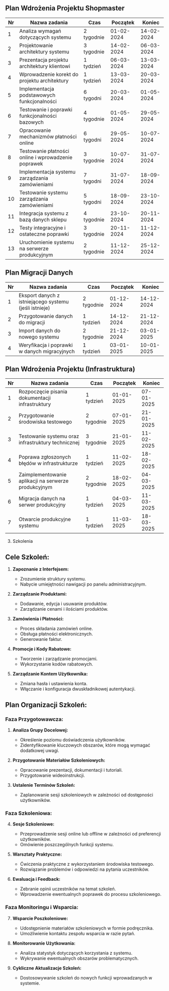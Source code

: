 
## Plan Wdrożenia Projektu Shopmaster

| Nr  | Nazwa zadania                                      | Czas        | Początek    | Koniec      |
| --- | -------------------------------------------------- | ----------- | ----------- | ----------- |
| 1   | Analiza wymagań dotyczących systemu                | 2 tygodnie  | 01-02-2024  | 14-02-2024  |
| 2   | Projektowanie architektury systemu                 | 3 tygodnie  | 14-02-2024  | 06-03-2024  |
| 3   | Prezentacja projektu architektury klientowi        | 1 tydzień   | 06-03-2024  | 13-03-2024  |
| 4   | Wprowadzenie korekt do projektu architektury       | 1 tydzień   | 13-03-2024  | 20-03-2024  |
| 5   | Implementacja podstawowych funkcjonalności         | 6 tygodni   | 20-03-2024  | 01-05-2024  |
| 6   | Testowanie i poprawki funkcjonalności bazowych     | 4 tygodnie  | 01-05-2024  | 29-05-2024  |
| 7   | Opracowanie mechanizmów płatności online          | 6 tygodni  | 29-05-2024  | 10-07-2024  |
| 8   | Testowanie płatności online i wprowadzenie poprawek| 3 tygodnie  | 10-07-2024  | 31-07-2024  |
| 9   | Implementacja systemu zarządzania zamówieniami     | 7 tygodni   | 31-07-2024  | 18-09-2024  |
| 10  | Testowanie systemu zarządzania zamówieniami        | 5 tygodni  | 18-09-2024  | 23-10-2024  |
| 11  | Integracja systemu z bazą danych sklepu            | 4 tygodnie  | 23-10-2024  | 20-11-2024  |
| 12  | Testy integracyjne i ostateczne poprawki           | 3 tygodnie  | 20-11-2024  | 11-12-2024  |
| 13  | Uruchomienie systemu na serwerze produkcyjnym     | 2 tygodnie   | 11-12-2024  | 25-12-2024  |

## Plan Migracji Danych

| Nr  | Nazwa zadania                                      | Czas        | Początek    | Koniec      |
| --- | -------------------------------------------------- | ----------- | ----------- | ----------- |
| 1   | Eksport danych z istniejącego systemu (jeśli istnieje)| 2 tygodnie | 01-12-2024 | 14-12-2024 |
| 2   | Przygotowanie danych do migracji                  | 1 tydzień   | 14-12-2024 | 21-12-2024 |
| 3   | Import danych do nowego systemu                   | 2 tygodnie  | 21-12-2024 | 03-01-2025 |
| 4   | Weryfikacja i poprawki w danych migracyjnych       | 1 tydzień   | 03-01-2025 | 10-01-2025 |

## Plan Wdrożenia Projektu (Infrastruktura)

| Nr  | Nazwa zadania                                      | Czas        | Początek    | Koniec      |
| --- | -------------------------------------------------- | ----------- | ----------- | ----------- |
| 1   | Rozpoczęcie pisania dokumentacji infrastruktury    | 1 tydzień   | 01-01-2025 | 07-01-2025 |
| 2   | Przygotowanie środowiska testowego                 | 2 tygodnie  | 07-01-2025 | 21-01-2025 |
| 3   | Testowanie systemu oraz infrastruktury technicznej  | 3 tygodnie  | 21-01-2025 | 11-02-2025 |
| 4   | Poprawa zgłoszonych błędów w infrastrukturze       | 1 tydzień   | 11-02-2025 | 18-02-2025 |
| 5   | Zaimplementowanie aplikacji na serwerze produkcyjnym| 2 tygodnie  | 18-02-2025 | 04-03-2025 |
| 6   | Migracja danych na serwer produkcyjny              | 1 tydzień   | 04-03-2025 | 11-03-2025 |
| 7   | Otwarcie produkcyjne systemu                      | 1 tydzień   | 11-03-2025 | 18-03-2025 |





3. Szkolenia

## Cele Szkoleń:
1. **Zapoznanie z Interfejsem:**
   - Zrozumienie struktury systemu.
   - Nabycie umiejętności nawigacji po panelu administracyjnym.

2. **Zarządzanie Produktami:**
   - Dodawanie, edycja i usuwanie produktów.
   - Zarządzanie cenami i ilościami produktów.

3. **Zamówienia i Płatności:**
   - Proces składania zamówień online.
   - Obsługa płatności elektronicznych.
   - Generowanie faktur.

4. **Promocje i Kody Rabatowe:**
   - Tworzenie i zarządzanie promocjami.
   - Wykorzystanie kodów rabatowych.

5. **Zarządzanie Kontem Użytkownika:**
   - Zmiana hasła i ustawienia konta.
   - Włączanie i konfiguracja dwuskładnikowej autentykacji.

## Plan Organizacji Szkoleń:

### Faza Przygotowawcza:

1. **Analiza Grupy Docelowej:**
   - Określenie poziomu doświadczenia użytkowników.
   - Zidentyfikowanie kluczowych obszarów, które mogą wymagać dodatkowej uwagi.

2. **Przygotowanie Materiałów Szkoleniowych:**
   - Opracowanie prezentacji, dokumentacji i tutoriali.
   - Przygotowanie wideoinstrukcji.

3. **Ustalenie Terminów Szkoleń:**
   - Zaplanowanie sesji szkoleniowych w zależności od dostępności użytkowników.

### Faza Szkoleniowa:

4. **Sesje Szkoleniowe:**
   - Przeprowadzenie sesji online lub offline w zależności od preferencji użytkowników.
   - Omówienie poszczególnych funkcji systemu.

5. **Warsztaty Praktyczne:**
   - Ćwiczenia praktyczne z wykorzystaniem środowiska testowego.
   - Rozwiązanie problemów i odpowiedzi na pytania uczestników.

6. **Ewaluacja i Feedback:**
   - Zebranie opinii uczestników na temat szkoleń.
   - Wprowadzenie ewentualnych poprawek do procesu szkoleniowego.

### Faza Monitoringu i Wsparcia:

7. **Wsparcie Poszkoleniowe:**
   - Udostępnienie materiałów szkoleniowych w formie podręcznika.
   - Umożliwienie kontaktu zespołu wsparcia w razie pytań.

8. **Monitorowanie Użytkowania:**
   - Analiza statystyk dotyczących korzystania z systemu.
   - Wykrywanie ewentualnych obszarów problematycznych.

9. **Cykliczne Aktualizacje Szkoleń:**
   - Dostosowywanie szkoleń do nowych funkcji wprowadzanych w systemie.